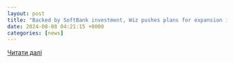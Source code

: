 ```yaml
---
layout: post
title: "Backed by SoftBank investment, Wiz pushes plans for expansion in Asia | The Times of Israel"
date: 2024-08-08 04:21:15 +0000
categories: [news]
---
```


[Читати далі](https://www.timesofisrael.com/backed-by-softbank-investment-wiz-pushes-plans-for-expansion-in-asia/)
